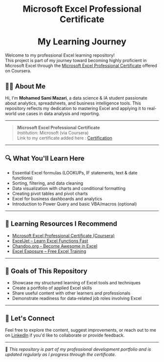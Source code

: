 <h1 align="center">Microsoft Excel Professional Certificate</h1>            
<h1 align="center">My Learning Journey</h1>

Welcome to my professional Excel learning repository!               
This project is part of my journey toward becoming highly proficient in Microsoft Excel through the [Microsoft Excel Professional Certificate](https://www.coursera.org/professional-certificates/microsoft-excel-skills) offered on Coursera.                   


## 🧑‍💻 About Me        

Hi, I'm **Mohamed Sami Mazari**, a data science & IA student passionate about analytics, spreadsheets, and business intelligence tools. This repository reflects my dedication to mastering Excel and applying it to real-world use cases in data analysis and reporting.

---

> **Microsoft Excel Professional Certificate**  
> *Institution:* Microsoft (via Coursera)   
> Link to my certificate added here : [Certification](https://www.coursera.org/account/accomplishments/professional-cert/C86FIMMXR0H1)

---

## 🔍 What You'll Learn Here

- Essential Excel formulas (LOOKUPs, IF statements, text & date functions)
- Sorting, filtering, and data cleaning
- Data visualization with charts and conditional formatting
- Creating pivot tables and pivot charts
- Excel for business dashboards and analytics
- Introduction to Power Query and basic VBA/macros (optional)

---

## 🔗 Learning Resources I Recommend

- [Microsoft Excel Professional Certificate (Coursera)](https://www.coursera.org/professional-certificates/microsoft-excel)
- [ExcelJet – Learn Excel Functions Fast](https://exceljet.net/)
- [Chandoo.org – Become Awesome in Excel](https://chandoo.org/)
- [Excel Exposure – Free Excel Training](https://excelexposure.com/)

---

## 🧠 Goals of This Repository

- Showcase my structured learning of Excel tools and techniques  
- Create a portfolio of applied Excel skills  
- Share useful content with other learners and professionals  
- Demonstrate readiness for data-related job roles involving Excel  

---

## 🤝 Let's Connect

Feel free to explore the content, suggest improvements, or reach out to me on [LinkedIn](https://www.linkedin.com/in/mohamed-sami-mazari/) if you'd like to collaborate or provide feedback.

---

📌 *This repository is part of my professional development portfolio and is updated regularly as I progress through the certificate.*

         
